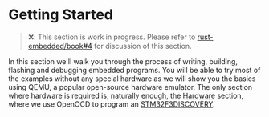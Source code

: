 # Getting Started

> ❌: This section is work in progress. Please refer to
> [rust-embedded/book#4](https://github.com/rust-embedded/book/issues/4)
> for discussion of this section.

In this section we'll walk you through the process of writing, building,
flashing and debugging embedded programs. You will be able to try most of the
examples without any special hardware as we will show you the basics using
QEMU, a popular open-source hardware emulator. The only section where hardware
is required is, naturally enough, the [Hardware](./start/hardware.md) section,
where we use OpenOCD to program an [STM32F3DISCOVERY].

[STM32F3DISCOVERY]: http://www.st.com/en/evaluation-tools/stm32f3discovery.html
